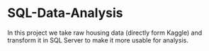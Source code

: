 # SQL-Data-Analysis

In this project we take raw housing data (directly form Kaggle) and transform it in SQL Server to make it more usable for analysis.
